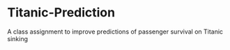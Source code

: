 # Titanic-Prediction
A class assignment to improve predictions of passenger survival on Titanic sinking
